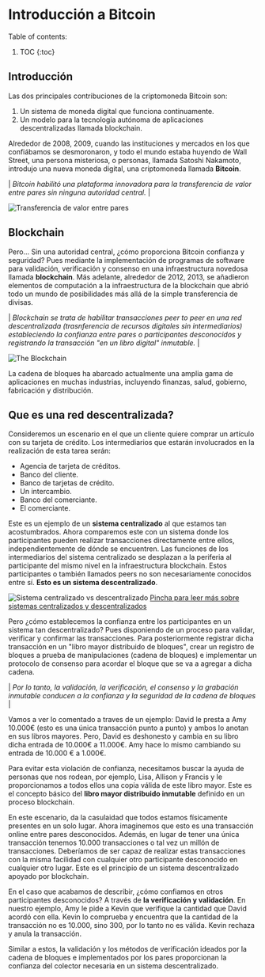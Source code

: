 # Introducción a Bitcoin
Table of contents:

1. TOC
{:toc}

## Introducción

Las dos principales contribuciones de la criptomoneda Bitcoin son:
  1. Un sistema de moneda digital que funciona continuamente.
  2. Un modelo para la tecnología autónoma de aplicaciones descentralizadas llamada blockchain.

Alrededor de 2008, 2009, cuando las instituciones y mercados en los que confiábamos se desmoronaron, y todo el mundo estaba huyendo de Wall Street, una persona misteriosa, o personas, llamada Satoshi Nakamoto, introdujo una nueva moneda digital, una criptomoneda llamada **Bitcoin**. 

| *Bitcoin habilitó una plataforma innovadora para la transferencia de valor entre pares sin ninguna autoridad central.* |

![](/My-Blockchain-Book/images/peer_to_peer.PNG "Transferencia de valor entre pares")

## Blockchain

Pero... Sin una autoridad central, ¿cómo proporciona Bitcoin confianza y seguridad? Pues mediante la implementación de programas de software para validación, verificación y consenso en una infraestructura novedosa llamada **blockchain**. Más adelante, alrededor de 2012, 2013, se añadieron elementos de computación a la infraestructura de la blockchain que abrió todo un mundo de posibilidades más allá de la simple transferencia de divisas.  

| *Blockchain se trata de habilitar transacciones peer to peer en una red descentralizada (trasnferencia de recursos digitales sin intermediarios) estableciendo la confianza entre pares o participantes desconocidos y registrando la transacción "en un libro digital" inmutable.* |

![](/My-Blockchain-Book/images/Intro-Blockchain.jpg "The Blockchain")

La cadena de bloques ha abarcado actualmente una amplia gama de aplicaciones en muchas industrias, incluyendo finanzas, salud, gobierno, fabricación y distribución.

## Que es una red descentralizada?

Consideremos un escenario en el que un cliente quiere comprar un artículo con su tarjeta de crédito. Los intermediarios que estarán involucrados en la realización de esta tarea serán:

- Agencia de tarjeta de créditos.
- Banco del cliente.
- Banco de tarjetas de crédito.
- Un intercambio.
- Banco del comerciante.
- El comerciante.

Este es un ejemplo de un **sistema centralizado** al que estamos tan acostumbrados. Ahora comparemos este con un sistema donde los participantes pueden realizar transacciones directamente entre ellos, independientemente de dónde se encuentren. Las funciones de los intermediarios del sistema centralizado se desplazan a la periferia al participante del mismo nivel en la infraestructura blockchain. Estos participantes o también llamados peers no son necesariamente conocidos entre sí. **Esto es un sistema descentralizado**.

![](/My-Blockchain-Book/images/Centralized-Decentralized.png "Sistema centralizado vs descentralizado")
[Pincha para leer más sobre sistemas centralizados y descentralizados](https://medium.com/hackernoon/centralization-vs-decentralization-the-best-and-worst-of-both-worlds-7bfdd628ad09)

Pero ¿cómo establecemos la confianza entre los participantes en un sistema tan descentralizado? Pues disponiendo de un proceso para validar, verificar y confirmar las transacciones. Para posteriormente registrar dicha transacción en un "libro mayor distribuido de bloques", crear un registro de bloques a prueba de manipulaciones (cadena de bloques) e implementar un protocolo de consenso para acordar el bloque que se va a agregar a dicha cadena.

| *Por lo tanto, la validación, la verificación, el consenso y la grabación inmutable conducen a la confianza y la seguridad de la cadena de bloques* |

Vamos a ver lo comentado a traves de un ejemplo: David le presta a Amy 10.000€ (esto es una única transacción punto a punto) y ambos lo anotan en sus libros mayores. Pero, David es deshonesto y cambia en su libro dicha entrada de 10.000€ a 11.000€. Amy hace lo mismo cambiando su entrada de 10.000 € a 1.000€. 

Para evitar esta violación de confianza, necesitamos buscar la ayuda de personas que nos rodean, por ejemplo, Lisa, Allison y Francis y le proporcionamos a todos ellos una copia válida de este libro mayor. Este es el concepto básico del **libro mayor distribuido inmutable** definido en un proceso blockchain. 

En este escenario, da la casulaidad que todos estamos físicamente presentes en un solo lugar. Ahora imaginemos que esto es una transacción online entre pares desconocidos. Además, en lugar de tener una única transacción tenemos 10.000 transacciones o tal vez un millón de transacciones. Deberíamos de ser capaz de realizar estas transacciones con la misma facilidad con cualquier otro participante desconocido en cualquier otro lugar. Este es el principio de un sistema descentralizado apoyado por blockchain.  

En el caso que acabamos de describir, ¿cómo confiamos en otros participantes desconocidos? A través de **la verificación y validación**. En nuestro ejemplo, Amy le pide a Kevin que verifique la cantidad que David acordó con ella. Kevin lo comprueba y encuentra que la cantidad de la transacción no es 10.000, sino 300, por lo tanto no es válida. Kevin rechaza y anula la transacción.

Similar a estos, la validación y los métodos de verificación ideados por la cadena de bloques e implementados por los pares proporcionan la confianza del colector necesaria en un sistema descentralizado.
